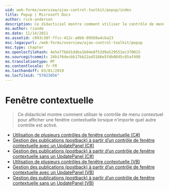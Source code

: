 ```yaml
---
uid: web-forms/overview/ajax-control-toolkit/popup/index
title: Popup | Microsoft Docs
author: rick-anderson
description: Ce didacticiel montre comment utiliser le contrôle de menu contextuel pour afficher une fenêtre contextuelle lorsque n’importe quel autre contrôle est activé.
ms.author: riande
ms.date: 11/14/2011
ms.assetid: c993c38f-ffcc-412c-a8bb-09569a4cba23
msc.legacyurl: /web-forms/overview/ajax-control-toolkit/popup
msc.type: chapter
ms.openlocfilehash: 4e5e77b6d1ddba1b04e8f53d9a529551ec370015
ms.sourcegitcommit: 24b1f6decbb17bb22a45166e5fdb0845c65af498
ms.translationtype: MT
ms.contentlocale: fr-FR
ms.lasthandoff: 03/01/2019
ms.locfileid: "57023056"
---
```

<a name="popup"></a>Fenêtre contextuelle
====================
> Ce didacticiel montre comment utiliser le contrôle de menu contextuel pour afficher une fenêtre contextuelle lorsque n’importe quel autre contrôle est activé.


- [Utilisation de plusieurs contrôles de fenêtre contextuelle (C#)](using-multiple-popup-controls-cs.md)
- [Gestion des publications (postback) à partir d’un contrôle de fenêtre contextuelle avec un UpdatePanel (C#)](handling-postbacks-from-a-popup-control-with-an-updatepanel-cs.md)
- [Gestion des publications (postback) à partir d’un contrôle de fenêtre contextuelle sans un UpdatePanel (C#)](handling-postbacks-from-a-popup-control-without-an-updatepanel-cs.md)
- [Utilisation de plusieurs contrôles de fenêtre contextuelle (VB)](using-multiple-popup-controls-vb.md)
- [Gestion des publications (postback) à partir d’un contrôle de fenêtre contextuelle avec un UpdatePanel (VB)](handling-postbacks-from-a-popup-control-with-an-updatepanel-vb.md)
- [Gestion des publications (postback) à partir d’un contrôle de fenêtre contextuelle sans un UpdatePanel (VB)](handling-postbacks-from-a-popup-control-without-an-updatepanel-vb.md)
